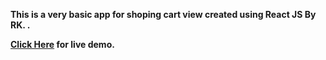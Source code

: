 **This is a very basic app for shoping cart view created using React JS By RK. .**

**[Click Here](https://rkkadam818.github.io/cart/) for live demo.**
